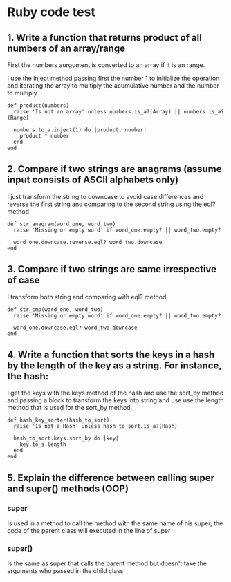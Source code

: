 # Ruby code test

## 1. Write a function that returns product of all numbers of an array/range

First the numbers aurgument is converted to an array if it is an range.

I use the inject method passing first the number 1 to initialize the operation
and iterating the array to multiply the acumulative number and the number to multiply

```
def product(numbers)
  raise 'Is not an array' unless numbers.is_a?(Array) || numbers.is_a?(Range)

  numbers.to_a.inject(1) do |product, number|
    product * number
  end
end
```


## 2. Compare if two strings are anagrams (assume input consists of ASCII alphabets only)
I just transform the string to downcase to avoid case differences and reverse the first string and comparing 
to the second string using the eql? method
```
def str_anagram(word_one, word_two)
  raise 'Missing or empty word' if word_one.empty? || word_two.empty?

  word_one.downcase.reverse.eql? word_two.downcase
end
```


## 3. Compare if two strings are same irrespective of case

I transform both string and comparing with eql? method
```
def str_cmp(word_one, word_two)
  raise 'Missing or empty word' if word_one.empty? || word_two.empty?

  word_one.downcase.eql? word_two.downcase
end
```

## 4. Write a function that sorts the keys in a hash by the length of the key as a string. For instance, the hash:
I get the keys with the keys method of the hash and use the sort_by method and passing a block to transform the keys into
string and use use the length method that is used for the sort_by method.
```
def hash_key_sorter(hash_to_sort)
  raise 'Is not a Hash' unless hash_to_sort.is_a?(Hash)

  hash_to_sort.keys.sort_by do |key|
    key.to_s.length
  end
end
```

## 5. Explain the difference between calling super and super() methods (OOP)

### super
Is used in a method to call the method with the same name of his super, the code of the parent class will executed in the line of super

### super()
Is the same as super  that calls the parent method but doesn't take the arguments who passed in the child class
